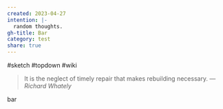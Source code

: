```yaml
---
created: 2023-04-27
intention: |-
  random thoughts.
gh-title: Bar
category: test
share: true
---
```


#sketch #topdown #wiki

> It is the neglect of timely repair that makes rebuilding necessary.
> — <cite>Richard Whately</cite>

bar
